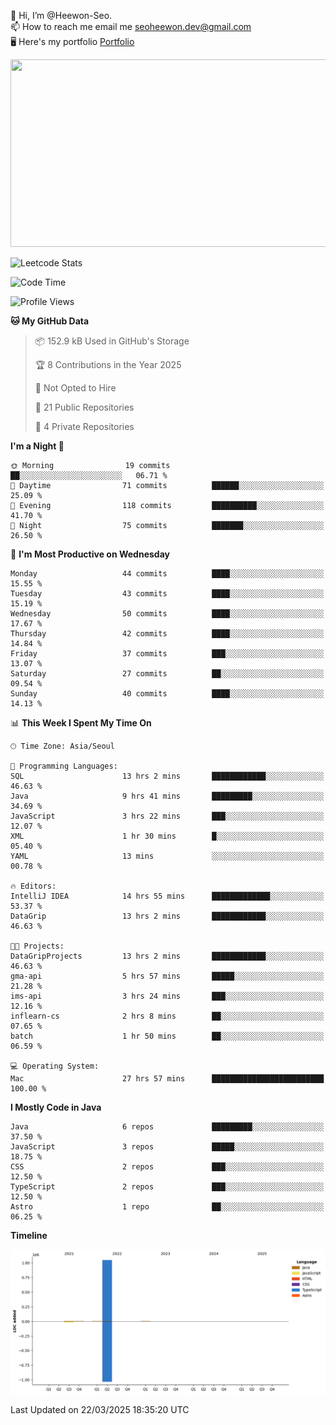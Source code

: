 👋 Hi, I’m @Heewon-Seo.  
📫 How to reach me email me seoheewon.dev@gmail.com   
🖥 Here's my portfolio [Portfolio](https://haileynotes.notion.site/HEEWON-SEO-f98fe97412ee4a6a94fd24fe6832f84c)

<a href="https://github.com/devxb/gitanimals">
<img
  src="https://render.gitanimals.org/farms/Heewon-Seo"
  width="600"
  height="300"
/>
</a>

![Leetcode Stats](https://leetcode.card.workers.dev/?username=Heewon-Seo)

 <!--START_SECTION:waka-->
![Code Time](http://img.shields.io/badge/Code%20Time-1%2C970%20hrs%2038%20mins-blue)

![Profile Views](http://img.shields.io/badge/Profile%20Views-0-blue)

**🐱 My GitHub Data** 

> 📦 152.9 kB Used in GitHub's Storage 
 > 
> 🏆 8 Contributions in the Year 2025
 > 
> 🚫 Not Opted to Hire
 > 
> 📜 21 Public Repositories 
 > 
> 🔑 4 Private Repositories 
 > 
**I'm a Night 🦉** 

```text
🌞 Morning                19 commits          ██░░░░░░░░░░░░░░░░░░░░░░░   06.71 % 
🌆 Daytime                71 commits          ██████░░░░░░░░░░░░░░░░░░░   25.09 % 
🌃 Evening                118 commits         ██████████░░░░░░░░░░░░░░░   41.70 % 
🌙 Night                  75 commits          ███████░░░░░░░░░░░░░░░░░░   26.50 % 
```
📅 **I'm Most Productive on Wednesday** 

```text
Monday                   44 commits          ████░░░░░░░░░░░░░░░░░░░░░   15.55 % 
Tuesday                  43 commits          ████░░░░░░░░░░░░░░░░░░░░░   15.19 % 
Wednesday                50 commits          ████░░░░░░░░░░░░░░░░░░░░░   17.67 % 
Thursday                 42 commits          ████░░░░░░░░░░░░░░░░░░░░░   14.84 % 
Friday                   37 commits          ███░░░░░░░░░░░░░░░░░░░░░░   13.07 % 
Saturday                 27 commits          ██░░░░░░░░░░░░░░░░░░░░░░░   09.54 % 
Sunday                   40 commits          ████░░░░░░░░░░░░░░░░░░░░░   14.13 % 
```


📊 **This Week I Spent My Time On** 

```text
🕑︎ Time Zone: Asia/Seoul

💬 Programming Languages: 
SQL                      13 hrs 2 mins       ████████████░░░░░░░░░░░░░   46.63 % 
Java                     9 hrs 41 mins       █████████░░░░░░░░░░░░░░░░   34.69 % 
JavaScript               3 hrs 22 mins       ███░░░░░░░░░░░░░░░░░░░░░░   12.07 % 
XML                      1 hr 30 mins        █░░░░░░░░░░░░░░░░░░░░░░░░   05.40 % 
YAML                     13 mins             ░░░░░░░░░░░░░░░░░░░░░░░░░   00.78 % 

🔥 Editors: 
IntelliJ IDEA            14 hrs 55 mins      █████████████░░░░░░░░░░░░   53.37 % 
DataGrip                 13 hrs 2 mins       ████████████░░░░░░░░░░░░░   46.63 % 

🐱‍💻 Projects: 
DataGripProjects         13 hrs 2 mins       ████████████░░░░░░░░░░░░░   46.63 % 
gma-api                  5 hrs 57 mins       █████░░░░░░░░░░░░░░░░░░░░   21.28 % 
ims-api                  3 hrs 24 mins       ███░░░░░░░░░░░░░░░░░░░░░░   12.16 % 
inflearn-cs              2 hrs 8 mins        ██░░░░░░░░░░░░░░░░░░░░░░░   07.65 % 
batch                    1 hr 50 mins        ██░░░░░░░░░░░░░░░░░░░░░░░   06.59 % 

💻 Operating System: 
Mac                      27 hrs 57 mins      █████████████████████████   100.00 % 
```

**I Mostly Code in Java** 

```text
Java                     6 repos             █████████░░░░░░░░░░░░░░░░   37.50 % 
JavaScript               3 repos             █████░░░░░░░░░░░░░░░░░░░░   18.75 % 
CSS                      2 repos             ███░░░░░░░░░░░░░░░░░░░░░░   12.50 % 
TypeScript               2 repos             ███░░░░░░░░░░░░░░░░░░░░░░   12.50 % 
Astro                    1 repo              ██░░░░░░░░░░░░░░░░░░░░░░░   06.25 % 
```



**Timeline**

![Lines of Code chart](https://raw.githubusercontent.com/Heewon-Seo/Heewon-Seo/main/assets/bar_graph.png)


 Last Updated on 22/03/2025 18:35:20 UTC
<!--END_SECTION:waka-->

